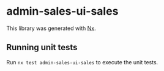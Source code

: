 # admin-sales-ui-sales

This library was generated with [Nx](https://nx.dev).

## Running unit tests

Run `nx test admin-sales-ui-sales` to execute the unit tests.
